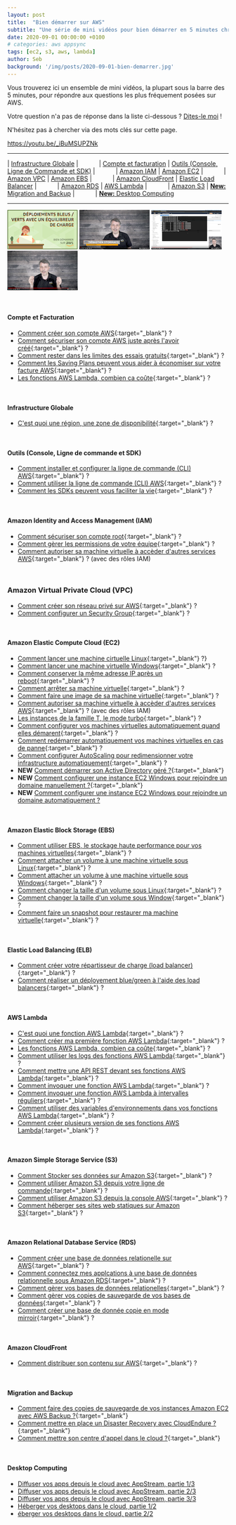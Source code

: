 ```yaml
---
layout: post
title:  "Bien démarrer sur AWS"
subtitle: "Une série de mini vidéos pour bien démarrer en 5 minutes chrono"
date: 2020-09-01 00:00:00 +0100
# categories: aws appsync
tags: [ec2, s3, aws, lambda]
author: Seb
background: '/img/posts/2020-09-01-bien-demarrer.jpg'
---
```


Vous trouverez ici un ensemble de mini vidéos, la plupart sous la barre des 5 minutes, pour répondre aux questions les plus fréquement posées sur AWS.

Votre question n'a pas de réponse dans la liste ci-dessous ? [Dites-le moi](mailto:stormacq@amazon.com) !

N'hésitez pas à chercher via des mots clés sur cette page.

https://youtu.be/_iBuMSUPZNk

--- 

| [Infrastructure Globale](#infrastructure-globale) | &nbsp;&nbsp;&nbsp;&nbsp;&nbsp;&nbsp;&nbsp;&nbsp;&nbsp;&nbsp; | [Compte et facturation](#compte-et-facturation) 
| [Outils (Console, Ligne de Commande et SDK)](#outils-console-ligne-de-commande-et-sdk) | &nbsp;&nbsp;&nbsp;&nbsp;&nbsp;&nbsp;&nbsp;&nbsp;&nbsp;&nbsp; | [Amazon IAM](#amazon-identity-and-access-management-iam) 
| [Amazon EC2](#amazon-elastic-compute-cloud-ec2) | &nbsp;&nbsp;&nbsp;&nbsp;&nbsp;&nbsp;&nbsp;&nbsp;&nbsp;&nbsp; | [Amazon VPC](#amazon-virtual-private-cloud-vpc) 
| [Amazon EBS](#amazon-elastic-block-storage-ebs) | &nbsp;&nbsp;&nbsp;&nbsp;&nbsp;&nbsp;&nbsp;&nbsp;&nbsp;&nbsp; | [Amazon CloudFront](#amazon-cloudfront) 
| [Elastic Load Balancer](#elastic-load-balancing-elb) | &nbsp;&nbsp;&nbsp;&nbsp;&nbsp;&nbsp;&nbsp;&nbsp;&nbsp;&nbsp; |  [Amazon RDS](#amazon-relational-database-service-rds)
| [AWS Lambda](#aws-lambda) | &nbsp;&nbsp;&nbsp;&nbsp;&nbsp;&nbsp;&nbsp;&nbsp;&nbsp;&nbsp; | [Amazon S3](#amazon-simples-torage-service-s3) 
| [**New:** Migration and Backup](#migration-and-backup) | &nbsp;&nbsp;&nbsp;&nbsp;&nbsp;&nbsp;&nbsp;&nbsp;&nbsp;&nbsp; | [**New:** Desktop Computing](#desktop-computing) 

--- 

![video0](/img/posts/2020-09-03_video0.jpg)&nbsp;![video1](/img/posts/2020-09-03_video1.png)&nbsp;![video2](/img/posts/2020-09-03_video2.png)&nbsp;![video3](/img/posts/2020-09-03_video3.png)


<p/>
&nbsp;

#### Compte et Facturation 

- [Comment créer son compte AWS](https://www.youtube.com/watch?v=TjKu5iwr3x8&list=PLL_L4MF1Z7JW_-LW4ikJsgF2EIfpOp-IU&index=24){:target="_blank"} ?
- [Comment sécuriser son compte AWS juste après l'avoir créé](https://www.youtube.com/watch?v=Jk3bJODIVf8&list=PLL_L4MF1Z7JW_-LW4ikJsgF2EIfpOp-IU&index=25){:target="_blank"} ?
- [Comment rester dans les limites des essais gratuits](https://www.youtube.com/watch?v=qbxUI3TxFA4&list=PLL_L4MF1Z7JW_-LW4ikJsgF2EIfpOp-IU&index=26){:target="_blank"} ?
- [Comment les Saving Plans peuvent vous aider à économiser sur votre facture AWS](https://www.youtube.com/watch?v=MmZCFxoxdbc&list=PLL_L4MF1Z7JW_-LW4ikJsgF2EIfpOp-IU&index=27){:target="_blank"} ?
- [Les fonctions AWS Lambda, combien ca coûte](https://www.youtube.com/watch?v=k_pGl8OMKpE&list=PLL_L4MF1Z7JW_-LW4ikJsgF2EIfpOp-IU&index=32){:target="_blank"} ?


<p/>
&nbsp;

#### Infrastructure Globale 

- [C'est quoi une région, une zone de disponibilité](https://www.youtube.com/watch?v=RxWPIcuj6lQ&list=PLL_L4MF1Z7JW_-LW4ikJsgF2EIfpOp-IU){:target="_blank"} ?

<p/>
&nbsp;

#### Outils (Console, Ligne de commande et SDK) 

- [Comment installer et configurer la ligne de commande (CLI) AWS](https://www.youtube.com/watch?v=V63ZzExqQIw&list=PLL_L4MF1Z7JW_-LW4ikJsgF2EIfpOp-IU&index=3){:target="_blank"} ? 
- [Comment utiliser la ligne de commande (CLI) AWS](https://www.youtube.com/watch?v=c7BnfiMSB4Y&list=PLL_L4MF1Z7JW_-LW4ikJsgF2EIfpOp-IU&index=4){:target="_blank"}  ?
- [Comment les SDKs peuvent vous faciliter la vie](https://www.youtube.com/watch?v=q0zeFK2LWPY&list=PLL_L4MF1Z7JW_-LW4ikJsgF2EIfpOp-IU&index=5){:target="_blank"} ?

<p/>
&nbsp;

#### Amazon Identity and Access Management (IAM) 

- [Comment sécuriser son compte root](https://www.youtube.com/watch?v=29qidFrp0fs&list=PLL_L4MF1Z7JW_-LW4ikJsgF2EIfpOp-IU&index=10){:target="_blank"} ?
- [Comment gèrer les permissions de votre équipe](https://www.youtube.com/watch?v=ZMHlBza1l1A&list=PLL_L4MF1Z7JW_-LW4ikJsgF2EIfpOp-IU&index=11){:target="_blank"} ?
- [Comment autoriser sa machine virtuelle à accèder d'autres services AWS](https://www.youtube.com/watch?v=V_-rudjXAXI&list=PLL_L4MF1Z7JW_-LW4ikJsgF2EIfpOp-IU&index=29){:target="_blank"} ? (avec des rôles IAM)

<p/>
&nbsp;

### Amazon Virtual Private Cloud (VPC)

- [Comment créer son réseau privé sur AWS](https://www.youtube.com/watch?v=5ZrDBWP0Okw&list=PLL_L4MF1Z7JW_-LW4ikJsgF2EIfpOp-IU&index=23){:target="_blank"} ?
- [Comment configurer un Security Group](https://www.youtube.com/watch?v=QwhexkU2ya4&list=PLL_L4MF1Z7JW_-LW4ikJsgF2EIfpOp-IU&index=13){:target="_blank"} ?

<p/>
&nbsp;

#### Amazon Elastic Compute Cloud (EC2)

- [Comment lancer une machine cirtuelle Linux](https://www.youtube.com/watch?v=ZbGDmznG0iw&list=PLL_L4MF1Z7JW_-LW4ikJsgF2EIfpOp-IU&index=22){:target="_blank"} ?}
- [Comment lancer une machine virtuelle Windows](https://www.youtube.com/watch?v=aARcLxcGJaU&list=PLL_L4MF1Z7JW_-LW4ikJsgF2EIfpOp-IU&index=21){:target="_blank"} ?
- [Comment conserver la même adresse IP après un reboot](https://www.youtube.com/watch?v=oSMEQlQDohM&list=PLL_L4MF1Z7JW_-LW4ikJsgF2EIfpOp-IU&index=12){:target="_blank"} ?
- [Comment arrêter sa machine virtuelle](https://www.youtube.com/watch?v=Vd6X4DlxghQ&list=PLL_L4MF1Z7JW_-LW4ikJsgF2EIfpOp-IU&index=20){:target="_blank"} ?
- [Comment faire une image de sa machine virtuelle](https://www.youtube.com/watch?v=xjZx37dsVRw&list=PLL_L4MF1Z7JW_-LW4ikJsgF2EIfpOp-IU&index=28){:target="_blank"} ?
- [Comment autoriser sa machine virtuelle à accèder d'autres services AWS](https://www.youtube.com/watch?v=V_-rudjXAXI&list=PLL_L4MF1Z7JW_-LW4ikJsgF2EIfpOp-IU&index=29){:target="_blank"} ? (avec des rôles IAM)
- [Les instances de la famille T, le mode turbo](https://www.youtube.com/watch?v=FYkjT20Cric&list=PLL_L4MF1Z7JW_-LW4ikJsgF2EIfpOp-IU&index=30){:target="_blank"} ?
- [Comment configurer vos machines virtuelles automatiquement quand elles démarent](https://www.youtube.com/watch?v=iivacbYmQ-0&list=PLL_L4MF1Z7JW_-LW4ikJsgF2EIfpOp-IU&index=40){:target="_blank"} ?
- [Comment redémarrer automatiquement vos machines virtuelles en cas de panne](https://www.youtube.com/watch?v=f7WMawmVz6k&list=PLL_L4MF1Z7JW_-LW4ikJsgF2EIfpOp-IU&index=41){:target="_blank"} ?
- [Comment configurer AutoScaling pour redimensionner votre infrastructure automatiquement](https://www.youtube.com/watch?v=NuYTRLt4dMA&list=PLL_L4MF1Z7JW_-LW4ikJsgF2EIfpOp-IU&index=42){:target="_blank"} ?
- **NEW** [Comment démarrer son Active Directory géré ?](https://www.youtube.com/watch?v=uBHkHKWE5jk&list=PLL_L4MF1Z7JW_-LW4ikJsgF2EIfpOp-IU&index=4){:target="_blank"}
- **NEW** [Comment configurer une instance EC2 Windows pour rejoindre un domaine manuellement ?](https://www.youtube.com/watch?v=YPN7nZeuzK0&list=PLL_L4MF1Z7JW_-LW4ikJsgF2EIfpOp-IU&index=2){:target="_blank"}
- **NEW** [Comment configurer une instance EC2 Windows pour rejoindre un domaine automatiquement ?
](https://www.youtube.com/watch?v=kPiMFHqF8bg&list=PLL_L4MF1Z7JW_-LW4ikJsgF2EIfpOp-IU&index=3)


<p/>
&nbsp;

#### Amazon Elastic Block Storage (EBS)

- [Comment utiliser EBS, le stockage haute performance pour vos machines virtuelles](https://www.youtube.com/watch?v=cNaiezlLdgU&list=PLL_L4MF1Z7JW_-LW4ikJsgF2EIfpOp-IU&index=14){:target="_blank"} ?
- [Comment attacher un volume à une machine virtuelle sous Linux](https://www.youtube.com/watch?v=xt4SZzRHA5w&list=PLL_L4MF1Z7JW_-LW4ikJsgF2EIfpOp-IU&index=15){:target="_blank"} ?
- [Comment attacher un volume à une machine virtuelle sous Windows](https://www.youtube.com/watch?v=TJgwJ0qB-Ss&list=PLL_L4MF1Z7JW_-LW4ikJsgF2EIfpOp-IU&index=16){:target="_blank"} ?
- [Comment changer la taille d'un volume sous Linux](https://www.youtube.com/watch?v=Dg-_8J48_Jc&list=PLL_L4MF1Z7JW_-LW4ikJsgF2EIfpOp-IU&index=17){:target="_blank"} ?
- [Comment changer la taille d'un volume sous Window](https://www.youtube.com/watch?v=nMDiEka4Jgg&list=PLL_L4MF1Z7JW_-LW4ikJsgF2EIfpOp-IU&index=18){:target="_blank"} ?
- [Comment faire un snapshot pour restaurer ma machine virtuelle](https://www.youtube.com/watch?v=3nRWtPDtW_c&list=PLL_L4MF1Z7JW_-LW4ikJsgF2EIfpOp-IU&index=19){:target="_blank"} ?

<p/>
&nbsp;

#### Elastic Load Balancing (ELB)

- [Comment créer votre répartisseur de charge (load balancer)](https://www.youtube.com/watch?v=66vwXpmK9NI&list=PLL_L4MF1Z7JW_-LW4ikJsgF2EIfpOp-IU&index=44){:target="_blank"} ?
- [Comment réaliser un déployement blue/green à l'aide des load balancers](https://www.youtube.com/watch?v=NxbDHn5ryc8&list=PLL_L4MF1Z7JW_-LW4ikJsgF2EIfpOp-IU&index=43){:target="_blank"} ?

<p/>
&nbsp;

#### AWS Lambda

- [C'est quoi une fonction AWS Lambda](https://www.youtube.com/watch?v=JEv8_tMdgNk&list=PLL_L4MF1Z7JW_-LW4ikJsgF2EIfpOp-IU&index=33){:target="_blank"} ?
- [Comment créer ma première fonction AWS Lambda](https://www.youtube.com/watch?v=xQ5Grs3KLJk&list=PLL_L4MF1Z7JW_-LW4ikJsgF2EIfpOp-IU&index=31){:target="_blank"} ?
- [Les fonctions AWS Lambda, combien ca coûte](https://www.youtube.com/watch?v=k_pGl8OMKpE&list=PLL_L4MF1Z7JW_-LW4ikJsgF2EIfpOp-IU&index=32){:target="_blank"} ?
- [Comment utiliser les logs des fonctions AWS Lambda](https://www.youtube.com/watch?v=It-B-X2NuUg&list=PLL_L4MF1Z7JW_-LW4ikJsgF2EIfpOp-IU&index=34){:target="_blank"} ?
- [Comment mettre une API REST devant ses fonctions AWS Lambda](https://www.youtube.com/watch?v=ykPVzUvcLk4&list=PLL_L4MF1Z7JW_-LW4ikJsgF2EIfpOp-IU&index=35){:target="_blank"} ?
- [Comment invoquer une fonction AWS Lambda](https://www.youtube.com/watch?v=Wopa3G5t96o&list=PLL_L4MF1Z7JW_-LW4ikJsgF2EIfpOp-IU&index=36){:target="_blank"} ?
- [Comment invoquer une fonction AWS Lambda à intervalles réguliers](https://www.youtube.com/watch?v=W6qE_U7nEs0&list=PLL_L4MF1Z7JW_-LW4ikJsgF2EIfpOp-IU&index=37){:target="_blank"} ?
- [Comment utiliser des variables d'environnements dans vos fonctions AWS Lambda](https://www.youtube.com/watch?v=T76BhyVtBUk&list=PLL_L4MF1Z7JW_-LW4ikJsgF2EIfpOp-IU&index=38){:target="_blank"} ?
- [Comment créer plusieurs version de ses fonctions AWS Lambda](https://www.youtube.com/watch?v=VpiDZ7lN8LI&list=PLL_L4MF1Z7JW_-LW4ikJsgF2EIfpOp-IU&index=39){:target="_blank"} ?

<p/>
&nbsp;

#### Amazon Simple Storage Service (S3)

- [Comment Stocker ses données sur Amazon S3](https://www.youtube.com/watch?v=4RI3pDKpx38&list=PLL_L4MF1Z7JW_-LW4ikJsgF2EIfpOp-IU&index=9){:target="_blank"} ?
- [Comment utiliser Amazon S3 depuis votre ligne de commande](https://www.youtube.com/watch?v=qBiJd-CpqI4&list=PLL_L4MF1Z7JW_-LW4ikJsgF2EIfpOp-IU&index=2){:target="_blank"} ?
- [Comment utiliser Amazon S3 depuis la console AWS](https://www.youtube.com/watch?v=y9DfZWGmqaY&list=PLL_L4MF1Z7JW_-LW4ikJsgF2EIfpOp-IU&index=8){:target="_blank"} ?
- [Comment héberger ses sites web statiques sur Amazon S3](https://www.youtube.com/watch?v=-UZH_B2o7YY&list=PLL_L4MF1Z7JW_-LW4ikJsgF2EIfpOp-IU&index=6){:target="_blank"} ?

<p/>
&nbsp;

#### Amazon Relational Database Service (RDS)

- [Comment créer une base de données relationelle sur AWS](https://www.youtube.com/watch?v=adB--KhJ95w&list=PLL_L4MF1Z7JW_-LW4ikJsgF2EIfpOp-IU&index=47){:target="_blank"} ?
- [Comment connectez mes applcations à une base de données relationnelle sous Amazon RDS](https://www.youtube.com/watch?v=48SW96Obb-M&list=PLL_L4MF1Z7JW_-LW4ikJsgF2EIfpOp-IU&index=49){:target="_blank"} ?
- [Comment gèrer vos bases de données relationelles](https://www.youtube.com/watch?v=LRBkGdKyH_4&list=PLL_L4MF1Z7JW_-LW4ikJsgF2EIfpOp-IU&index=48){:target="_blank"} ?
- [Comment gèrer vos copies de sauvegarde de vos bases de données](https://www.youtube.com/watch?v=ltfO923DYAA&list=PLL_L4MF1Z7JW_-LW4ikJsgF2EIfpOp-IU&index=46){:target="_blank"} ?
- [Comment créer une base de donnée copie en mode mirroir](https://www.youtube.com/watch?v=zdUvPD8Xu1o&list=PLL_L4MF1Z7JW_-LW4ikJsgF2EIfpOp-IU&index=45){:target="_blank"} ?

<p/>
&nbsp;

#### Amazon CloudFront

- [Comment distribuer son contenu sur AWS](https://www.youtube.com/watch?v=5AbIzH7Q3ZA&list=PLL_L4MF1Z7JW_-LW4ikJsgF2EIfpOp-IU&index=7){:target="_blank"} ?

<p/>
&nbsp;

#### Migration and Backup

- [Comment faire des copies de sauvegarde de vos instances Amazon EC2 avec AWS Backup ?](https://www.youtube.com/watch?v=axyMcPYUeVs&list=PLL_L4MF1Z7JW_-LW4ikJsgF2EIfpOp-IU&index=5){:target="_blank"}
- [Comment mettre en place un Disaster Recovery avec CloudEndure ?](https://www.youtube.com/watch?v=x5QIXpwgKCo&list=PLL_L4MF1Z7JW_-LW4ikJsgF2EIfpOp-IU&index=6){:target="_blank"}
- [Comment mettre son centre d'appel dans le cloud ?](https://www.youtube.com/watch?v=5dxq6i6wvnY&list=PLL_L4MF1Z7JW_-LW4ikJsgF2EIfpOp-IU&index=7){:target="_blank"}

<p/>
&nbsp;

#### Desktop Computing

- [Diffuser vos apps depuis le cloud avec AppStream, partie 1/3](https://www.youtube.com/watch?v=uP1aCH5euU8&list=PLL_L4MF1Z7JW_-LW4ikJsgF2EIfpOp-IU&index=10)
- [Diffuser vos apps depuis le cloud avec AppStream, partie 2/3](https://www.youtube.com/watch?v=3MvP1Gh8XCY&list=PLL_L4MF1Z7JW_-LW4ikJsgF2EIfpOp-IU&index=9)
- [Diffuser vos apps depuis le cloud avec AppStream, partie 3/3](https://www.youtube.com/watch?v=ySs40HH6x7I&list=PLL_L4MF1Z7JW_-LW4ikJsgF2EIfpOp-IU&index=8)
- [Héberger vos desktops dans le cloud, partie 1/2](https://www.youtube.com/watch?v=U_OC2Zbknac&list=PLL_L4MF1Z7JW_-LW4ikJsgF2EIfpOp-IU&index=12)
- [éberger vos desktops dans le cloud, partie 2/2](https://www.youtube.com/watch?v=5RR3v6SiHVE&list=PLL_L4MF1Z7JW_-LW4ikJsgF2EIfpOp-IU&index=11)
